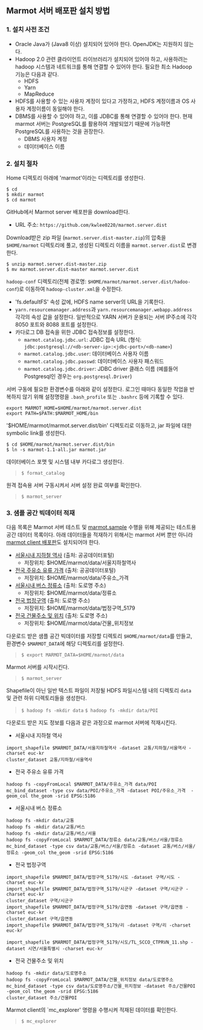 ## Marmot 서버 배포판 설치 방법

### 1. 설치 사전 조건
* Oracle Java가 (Java8 이상) 설치되어 있어야 한다. OpenJDK는 지원하지 않는다.
* Hadoop 2.0 관련 클라이언트 라이브러리가 설치되어 있어야 하고, 사용하려는 hadoop
 	시스템과 네트워크를 통해 연결할 수 있어야 한다. 필요한 최소 Hadoop 기능은
	다음과 같다.
	- HDFS
	- Yarn
	- MapReduce
* HDFS를 사용할 수 있는 사용자 계정이 있다고 가정하고, HDFS 계정이름과 OS 사용자 계정이름이
동일해야 한다.
* DBMS를 사용할 수 있어야 하고, 이를 JDBC를 통해 연결할 수 있어야 한다. 현재 marmot 서버는
PostgreSQL를 활용하여 개발되었기 때문에 가능하면 PostgreSQL를 사용하는 것을 권장한다.
	- DBMS 사용자 계정
	- 데이터베이스 이름

### 2. 설치 절차

Home 디렉토리 아래에 'marmot'이라는 디렉토리를 생성한다.
<pre><code>$ cd
$ mkdir marmot
$ cd marmot
</code></pre>

GitHub에서 Marmot server 배포판을 download한다.
* URL 주소: `https://github.com/kwlee0220/marmot.server.dist`

Download받은 zip 파일 (`marmot.server.dist-master.zip`)의 압축을 `$HOME/marmot` 디렉토리에 풀고,
생성된 디렉토리 이름을 `marmot.server.dist`로 변경한다.
<pre><code>$ unzip marmot.server.dist-master.zip
$ mv marmot.server.dist-master marmot.server.dist
</code></pre>

`hadoop-conf` 디렉토리(전체 경로명: `$HOME/marmot/marmot.server.dist/hadoo-conf`)로 이동하여
`hadoop-cluster.xml`을 수정한다.
* 'fs.defaultFS' 속성 값에, HDFS name server의 URL을 기록한다.
* `yarn.resourcemanager.address`과 `yarn.resourcemanager.webapp.address` 각각의 속성 값을 설정한다.
	일반적으로 YARN 서버가 운용되는 서버 IP주소에 각각 8050 포트와 8088 포트를 설정한다.
* 카다로그 DB 접속을 위한 JDBC 접속정보를 설정한다.
	- `marmot.catalog.jdbc.url`: JDBC 접속 URL (형식: `jdbc:postgresql://<db-server-ip>:<jdbc-port>/<db-name>`)
	- `marmot.catalog.jdbc.user`: 데이터베이스 사용자 이름
	- `marmot.catalog.jdbc.passwd`: 데이터베이스 사용자 패스워드
	- `marmot.catalog.jdbc.driver`: JDBC driver 클래스 이름
		(예를들어 Postgresql인 경우는 `org.postgresql.Driver`)

서버 구동에 필요한 환경변수를 아래와 같이 설정한다.
로그인 때마다 동일한 작업을 반복하지 않기 위해 설정명령을 `.bash_profile` 또는 `.bashrc` 등에 기록할 수 있다.
<pre><code>export MARMOT_HOME=$HOME/marmot/marmot.server.dist
export PATH=$PATH:$MARMOT_HOME/bin
</code></pre>

'$HOME/marmot/marmot.server.dist/bin' 디렉토리로 이동하고, jar 파일에 대한 symbolic link를 생성한다.
<pre><code>$ cd $HOME/marmot/marmot.server.dist/bin
$ ln -s marmot-1.1-all.jar marmot.jar
</code></pre>

데이터베이스 포맷 및 시스템 내부 카다로그 생성한다.
>`$ format_catalog`

원격 접속용 서버 구동시켜서 서버 설정 완료 여부를 확인한다.
> `$ marmot_server`

### 3. 샘플 공간 빅데이터 적재
다음 목록은 Marmot 서버 테스트 및 [marmot.sample](https://github.com/kwlee0220/marmot.sample) 수행을 위해
제공되는 테스트용 공간 데이터 목록이다. 아래 데이터들을 적재하기 위해서는 marmot 서버 뿐만 아니라
[marmot client 배포판](https://github.com/kwlee0220/marmot.client.dist)도 설치되어야 한다.
* [서울시내 지하철 역사](http://gofile.me/2wzSJ/2ODDNCSG8) (출처: 공공데이터포털)
	- 저장위치: $HOME/marmot/data/서울지하철역사
* [전국 주유소 유류 가격](http://gofile.me/2wzSJ/OyrZSdLR6) (출처: 공공데이터포털)
	- 저장위치: $HOME/marmot/data/주유소_가격
* [서울시내 버스 정류소](http://gofile.me/2wzSJ/qyaAYuBiJ) (출처: 도로명 주소)
	- 저장위치: $HOME/marmot/data/정류소
* [전국 법정구역](http://gofile.me/2wzSJ/MJrdNKsNR) (출처: 도로명 주소)
	- 저장위치: $HOME/marmot/data/법정구역_5179
* [전국 건물주소 및 위치](http://gofile.me/2wzSJ/8hoT3yYPb)  (출처: 도로명 주소)
	- 저장위치: $HOME/marmot/data/건물_위치정보

다운로드 받은 샘플 공간 빅데이터를 저장할 디렉토리 `$HOME/marmot/data`를 만들고, 환경변수 `$MARMOT_DATA`에
해당 디렉토리를 설정한다.
> `$ export MARMOT_DATA=$HOME/marmot/data`

Marmot 서버를 시작시킨다.
> `$ marmot_server`

Shapefile이 아닌 일반 텍스트 파일이 저장될 HDFS 파일시스템 내의 디렉토리 `data` 및 관련 하위 디렉토리들을 생성한다.
> `$ hadoop fs -mkdir data`
> `$ hadoop fs -mkdir data/POI`

다운로드 받은 지도 정보를 다음과 같은 과정으로 marmot 서버에 적재시킨다.
* 서울시내 지하철 역사
<pre><code>import_shapefile $MARMOT_DATA/서울지하철역사 -dataset 교통/지하철/서울역사 -charset euc-kr
cluster_dataset 교통/지하철/서울역사</code></pre>
* 전국 주유소 유류 가격
<pre><code>hadoop fs -copyFromLocal $MARMOT_DATA/주유소_가격 data/POI
mc_bind_dataset -type csv data/POI/주유소_가격 -dataset POI/주유소_가격  -geom_col the_geom -srid EPSG:5186
</code></pre>
* 서울시내 버스 정류소
<pre><code>hadoop fs -mkdir data/교통
hadoop fs -mkdir data/교통/버스
hadoop fs -mkdir data/교통/버스/서울
hadoop fs -copyFromLocal $MARMOT_DATA/정류소 data/교통/버스/서울/정류소
mc_bind_dataset -type csv data/교통/버스/서울/정류소 -dataset 교통/버스/서울/정류소 -geom_col the_geom -srid EPSG:5186
</code></pre>
* 전국 법정구역
<pre><code>import_shapefile $MARMOT_DATA/법정구역_5179/시도 -dataset 구역/시도 -charset euc-kr
import_shapefile $MARMOT_DATA/법정구역_5179/시군구 -dataset 구역/시군구 -charset euc-kr
cluster_dataset 구역/시군구
import_shapefile $MARMOT_DATA/법정구역_5179/읍면동 -dataset 구역/읍면동 -charset euc-kr
cluster_dataset 구역/읍면동
import_shapefile $MARMOT_DATA/법정구역_5179/리 -dataset 구역/리 -charset euc-kr

import_shapefile $MARMOT_DATA/법정구역_5179/시도/TL_SCCO_CTPRVN_11.shp -dataset 시연/서울특별시 -charset euc-kr
</code></pre>
* 전국 건물주소 및 위치
<pre><code>hadoop fs -mkdir data/도로명주소
hadoop fs -copyFromLocal $MARMOT_DATA/건물_위치정보 data/도로명주소
mc_bind_dataset -type csv data/도로명주소/건물_위치정보 -dataset 주소/건물POI -geom_col the_geom -srid EPSG:5186
cluster_dataset 주소/건물POI
</code></pre>

Marmot client의 `mc_explorer' 명령을 수행시켜 적재된 데이터를 확인한다.
> `$ mc_explorer`
